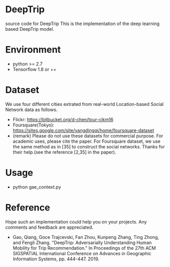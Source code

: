 # DeepTrip <br>
source code for DeepTrip
This is the implementation of the deep learning based DeepTrip model.

# Environment
* python >= 2.7
* Tensorflow 1.8 or ++

# Dataset
We use four different cities extrated from real-world Location-based Social Network data as follows. 
* Flickr: <https://bitbucket.org/d-chen/tour-cikm16>
* Foursquare(Tokyo): <https://sites.google.com/site/yangdingqi/home/foursquare-dataset>
* (remark) Please do not use these datasets for commercial purpose. For academic uses, please cite the paper. For Foursquare dataset, we use the same method as in [35] to construct the social networks. Thanks for their help.(see the reference [2,35] in the paper).
# Usage
*  python gae_context.py 

# Reference
Hope such an implementation could help you on your projects. Any comments and feedback are appreciated.

* Gao, Qiang, Goce Trajcevski, Fan Zhou, Kunpeng Zhang, Ting Zhong, and Fengli Zhang. "DeepTrip: Adversarially Understanding Human Mobility for Trip Recommendation." In Proceedings of the 27th ACM SIGSPATIAL International Conference on Advances in Geographic Information Systems, pp. 444-447. 2019.
